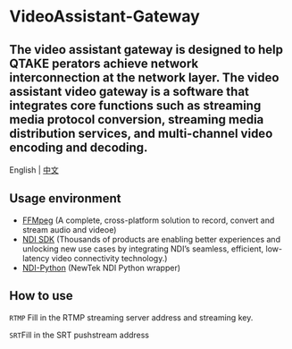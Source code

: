 # VideoAssistant-Gateway

The video assistant gateway is designed to help QTAKE perators achieve network interconnection at the network layer. The video assistant video gateway is a software that integrates core functions such as streaming media protocol conversion, streaming media distribution services, and multi-channel video encoding and decoding.
---

English | [中文](./README.md) 

## Usage environment
* [FFMpeg](https://ffmpeg.org) (A complete, cross-platform solution to record, convert and stream audio and videoe)
* [NDI SDK](https://ndi.tv/sdk) (Thousands of products are enabling better experiences and unlocking new use cases by integrating NDI’s seamless, efficient, low-latency video connectivity technology.) 
* [NDI-Python](https://github.com/buresu/ndi-python?tab=readme-ov-file) (NewTek NDI Python wrapper) 



## How to use
`RTMP` Fill in the RTMP streaming server address and streaming key.

`SRT`Fill in the SRT pushstream address
